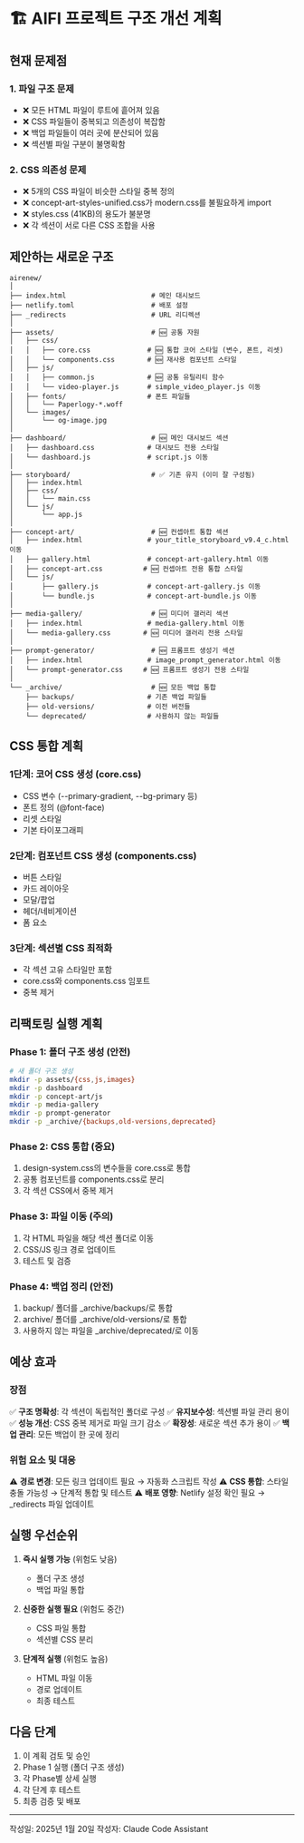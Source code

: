 # 🏗️ AIFI 프로젝트 구조 개선 계획

## 현재 문제점

### 1. 파일 구조 문제
- ❌ 모든 HTML 파일이 루트에 흩어져 있음
- ❌ CSS 파일들이 중복되고 의존성이 복잡함
- ❌ 백업 파일들이 여러 곳에 분산되어 있음
- ❌ 섹션별 파일 구분이 불명확함

### 2. CSS 의존성 문제
- ❌ 5개의 CSS 파일이 비슷한 스타일 중복 정의
- ❌ concept-art-styles-unified.css가 modern.css를 불필요하게 import
- ❌ styles.css (41KB)의 용도가 불분명
- ❌ 각 섹션이 서로 다른 CSS 조합을 사용

## 제안하는 새로운 구조

```
airenew/
│
├── index.html                     # 메인 대시보드
├── netlify.toml                   # 배포 설정
├── _redirects                     # URL 리디렉션
│
├── assets/                        # 🆕 공통 자원
│   ├── css/
│   │   ├── core.css              # 🆕 통합 코어 스타일 (변수, 폰트, 리셋)
│   │   └── components.css        # 🆕 재사용 컴포넌트 스타일
│   ├── js/
│   │   ├── common.js             # 🆕 공통 유틸리티 함수
│   │   └── video-player.js       # simple_video_player.js 이동
│   ├── fonts/                    # 폰트 파일들
│   │   └── Paperlogy-*.woff
│   └── images/
│       └── og-image.jpg
│
├── dashboard/                     # 🆕 메인 대시보드 섹션
│   ├── dashboard.css             # 대시보드 전용 스타일
│   └── dashboard.js              # script.js 이동
│
├── storyboard/                    # ✅ 기존 유지 (이미 잘 구성됨)
│   ├── index.html
│   ├── css/
│   │   └── main.css
│   └── js/
│       └── app.js
│
├── concept-art/                   # 🆕 컨셉아트 통합 섹션
│   ├── index.html                # your_title_storyboard_v9.4_c.html 이동
│   ├── gallery.html              # concept-art-gallery.html 이동
│   ├── concept-art.css          # 🆕 컨셉아트 전용 통합 스타일
│   └── js/
│       ├── gallery.js            # concept-art-gallery.js 이동
│       └── bundle.js             # concept-art-bundle.js 이동
│
├── media-gallery/                 # 🆕 미디어 갤러리 섹션
│   ├── index.html                # media-gallery.html 이동
│   └── media-gallery.css        # 🆕 미디어 갤러리 전용 스타일
│
├── prompt-generator/              # 🆕 프롬프트 생성기 섹션
│   ├── index.html                # image_prompt_generator.html 이동
│   └── prompt-generator.css     # 🆕 프롬프트 생성기 전용 스타일
│
└── _archive/                      # 🆕 모든 백업 통합
    ├── backups/                  # 기존 백업 파일들
    ├── old-versions/             # 이전 버전들
    └── deprecated/               # 사용하지 않는 파일들
```

## CSS 통합 계획

### 1단계: 코어 CSS 생성 (core.css)
- CSS 변수 (--primary-gradient, --bg-primary 등)
- 폰트 정의 (@font-face)
- 리셋 스타일
- 기본 타이포그래피

### 2단계: 컴포넌트 CSS 생성 (components.css)
- 버튼 스타일
- 카드 레이아웃
- 모달/팝업
- 헤더/네비게이션
- 폼 요소

### 3단계: 섹션별 CSS 최적화
- 각 섹션 고유 스타일만 포함
- core.css와 components.css 임포트
- 중복 제거

## 리팩토링 실행 계획

### Phase 1: 폴더 구조 생성 (안전)
```bash
# 새 폴더 구조 생성
mkdir -p assets/{css,js,images}
mkdir -p dashboard
mkdir -p concept-art/js
mkdir -p media-gallery
mkdir -p prompt-generator
mkdir -p _archive/{backups,old-versions,deprecated}
```

### Phase 2: CSS 통합 (중요)
1. design-system.css의 변수들을 core.css로 통합
2. 공통 컴포넌트를 components.css로 분리
3. 각 섹션 CSS에서 중복 제거

### Phase 3: 파일 이동 (주의)
1. 각 HTML 파일을 해당 섹션 폴더로 이동
2. CSS/JS 링크 경로 업데이트
3. 테스트 및 검증

### Phase 4: 백업 정리 (안전)
1. backup/ 폴더를 _archive/backups/로 통합
2. archive/ 폴더를 _archive/old-versions/로 통합
3. 사용하지 않는 파일을 _archive/deprecated/로 이동

## 예상 효과

### 장점
✅ **구조 명확성**: 각 섹션이 독립적인 폴더로 구성
✅ **유지보수성**: 섹션별 파일 관리 용이
✅ **성능 개선**: CSS 중복 제거로 파일 크기 감소
✅ **확장성**: 새로운 섹션 추가 용이
✅ **백업 관리**: 모든 백업이 한 곳에 정리

### 위험 요소 및 대응
⚠️ **경로 변경**: 모든 링크 업데이트 필요 → 자동화 스크립트 작성
⚠️ **CSS 통합**: 스타일 충돌 가능성 → 단계적 통합 및 테스트
⚠️ **배포 영향**: Netlify 설정 확인 필요 → _redirects 파일 업데이트

## 실행 우선순위

1. **즉시 실행 가능** (위험도 낮음)
   - 폴더 구조 생성
   - 백업 파일 통합
   
2. **신중한 실행 필요** (위험도 중간)
   - CSS 파일 통합
   - 섹션별 CSS 분리
   
3. **단계적 실행** (위험도 높음)
   - HTML 파일 이동
   - 경로 업데이트
   - 최종 테스트

## 다음 단계

1. 이 계획 검토 및 승인
2. Phase 1 실행 (폴더 구조 생성)
3. 각 Phase별 상세 실행
4. 각 단계 후 테스트
5. 최종 검증 및 배포

---

작성일: 2025년 1월 20일
작성자: Claude Code Assistant